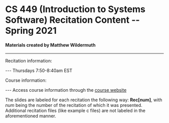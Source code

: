 # CS 449 (Introduction to Systems Software) Recitation Content -- Spring 2021
#### Materials created by Matthew Wildermuth
------

Recitation information:

--- Thursdays 7:50-8:40am EST

Course information:

--- Access course information through the [course website](https://sites.google.com/view/cs449sp21)

The slides are labeled for each recitation the following way: **Rec[num]**, with *num* being the number of the recitation of which it was presented. Additional recitation files (like example c files) are not labeled in the aforementioned manner.
